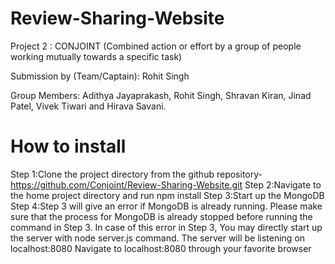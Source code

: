 # Review-Sharing-Website
Project 2 : CONJOINT (Combined action or effort by a group of people working mutually towards a specific task)

Submission by (Team/Captain): Rohit Singh

Group Members: Adithya Jayaprakash, Rohit Singh, Shravan Kiran, Jinad Patel, Vivek Tiwari and Hirava Savani.

# How to install
Step 1:Clone the project directory from the github repository- https://github.com/Conjoint/Review-Sharing-Website.git
Step 2:Navigate to the home project directory and run npm install
Step 3:Start up the MongoDB
Step 4:Step 3 will give an error if MongoDB is already running. Please make sure that the process for MongoDB is already stopped before running the command in Step 3. In case of this error in Step 3, You may directly start up the server with node server.js command.
The server will be listening on localhost:8080
Navigate to localhost:8080 through your favorite browser
